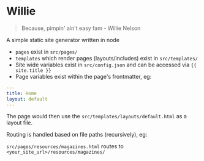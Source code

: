 Willie
==

> Because, pimpin' ain't easy fam - Willie Nelson

A simple static site generator written in node

- `pages` exist in `src/pages/`
- `templates` which render pages (layouts/includes) exist in `src/templates/`
- Site wide variables exist in `src/config.json` and can be accessed via `{{ site.title }}`
- Page variables exist within the page's frontmatter, eg:

```yaml
---
title: Home
layout: default
---
```

The page would then use the `src/templates/layouts/default.html` as a layout file.

Routing is handled based on file paths (recursively), eg:

`src/pages/resources/magazines.html`
routes to
`<your_site_url>/resources/magazines/`
